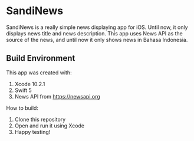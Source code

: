 # SandiNews

SandiNews is a really simple news displaying app for iOS. Until now, it only displays news title and news description. This app uses News API as the source of the news, and until now it only shows news in Bahasa Indonesia.

## Build Environment

This app was created with:

1. Xcode 10.2.1
2. Swift 5
3. News API from https://newsapi.org

How to build:

1. Clone this repository
2. Open and run it using Xcode
3. Happy testing!
